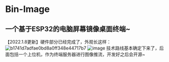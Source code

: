 # Bin-Image
## 一个基于ESP32的电脑屏幕镜像桌面终端~
【2022.1.8更新】硬件部分已经完成了，外观长这样：
![b1741d7adfae0bd8a0ff348e44717b7](https://user-images.githubusercontent.com/48275625/148638011-3f214605-cba9-458a-90cc-91e339e214a9.png)
![image](https://user-images.githubusercontent.com/48275625/148638026-1554e1e9-d9dd-47b7-b348-cc07165669b4.png)
技术路线基本确定下来了，后面包括一个上位机，作为终端服务器进行图像推流，开发好之后会开源~
